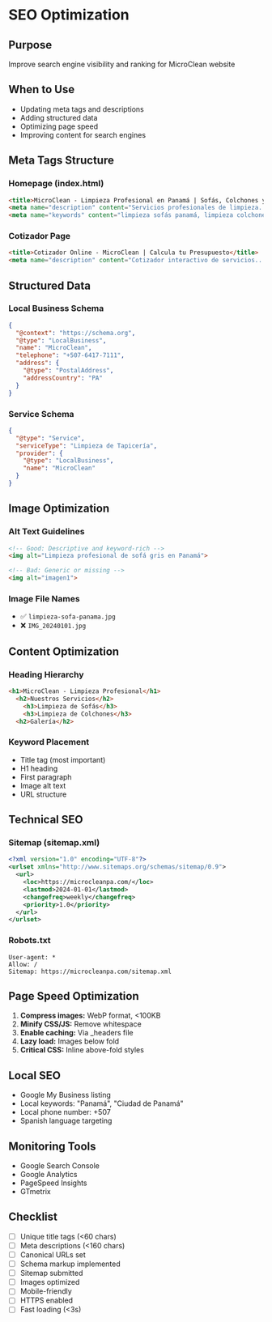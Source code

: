 # SEO Optimization

## Purpose
Improve search engine visibility and ranking for MicroClean website

## When to Use
- Updating meta tags and descriptions
- Adding structured data
- Optimizing page speed
- Improving content for search engines

## Meta Tags Structure

### Homepage (index.html)
```html
<title>MicroClean - Limpieza Profesional en Panamá | Sofás, Colchones y Más</title>
<meta name="description" content="Servicios profesionales de limpieza...">
<meta name="keywords" content="limpieza sofás panamá, limpieza colchones...">
```

### Cotizador Page
```html
<title>Cotizador Online - MicroClean | Calcula tu Presupuesto</title>
<meta name="description" content="Cotizador interactivo de servicios...">
```

## Structured Data

### Local Business Schema
```json
{
  "@context": "https://schema.org",
  "@type": "LocalBusiness",
  "name": "MicroClean",
  "telephone": "+507-6417-7111",
  "address": {
    "@type": "PostalAddress",
    "addressCountry": "PA"
  }
}
```

### Service Schema
```json
{
  "@type": "Service",
  "serviceType": "Limpieza de Tapicería",
  "provider": {
    "@type": "LocalBusiness",
    "name": "MicroClean"
  }
}
```

## Image Optimization

### Alt Text Guidelines
```html
<!-- Good: Descriptive and keyword-rich -->
<img alt="Limpieza profesional de sofá gris en Panamá">

<!-- Bad: Generic or missing -->
<img alt="imagen1">
```

### Image File Names
- ✅ `limpieza-sofa-panama.jpg`
- ❌ `IMG_20240101.jpg`

## Content Optimization

### Heading Hierarchy
```html
<h1>MicroClean - Limpieza Profesional</h1>
  <h2>Nuestros Servicios</h2>
    <h3>Limpieza de Sofás</h3>
    <h3>Limpieza de Colchones</h3>
  <h2>Galería</h2>
```

### Keyword Placement
- Title tag (most important)
- H1 heading
- First paragraph
- Image alt text
- URL structure

## Technical SEO

### Sitemap (sitemap.xml)
```xml
<?xml version="1.0" encoding="UTF-8"?>
<urlset xmlns="http://www.sitemaps.org/schemas/sitemap/0.9">
  <url>
    <loc>https://microcleanpa.com/</loc>
    <lastmod>2024-01-01</lastmod>
    <changefreq>weekly</changefreq>
    <priority>1.0</priority>
  </url>
</urlset>
```

### Robots.txt
```
User-agent: *
Allow: /
Sitemap: https://microcleanpa.com/sitemap.xml
```

## Page Speed Optimization
1. **Compress images:** WebP format, <100KB
2. **Minify CSS/JS:** Remove whitespace
3. **Enable caching:** Via _headers file
4. **Lazy load:** Images below fold
5. **Critical CSS:** Inline above-fold styles

## Local SEO
- Google My Business listing
- Local keywords: "Panamá", "Ciudad de Panamá"
- Local phone number: +507
- Spanish language targeting

## Monitoring Tools
- Google Search Console
- Google Analytics
- PageSpeed Insights
- GTmetrix

## Checklist
- [ ] Unique title tags (<60 chars)
- [ ] Meta descriptions (<160 chars)
- [ ] Canonical URLs set
- [ ] Schema markup implemented
- [ ] Sitemap submitted
- [ ] Images optimized
- [ ] Mobile-friendly
- [ ] HTTPS enabled
- [ ] Fast loading (<3s)